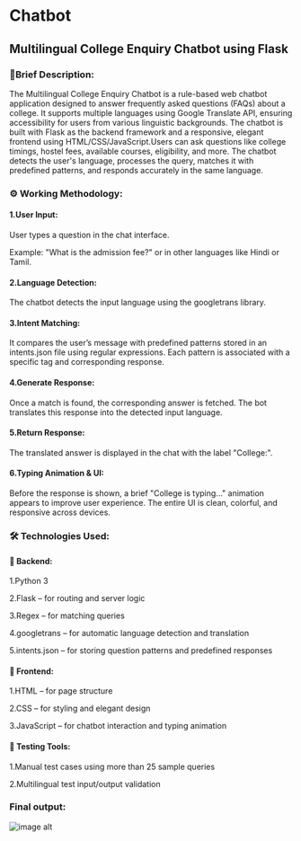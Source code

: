 # Chatbot

## Multilingual College Enquiry Chatbot using Flask

### 🔎Brief Description:
  The Multilingual College Enquiry Chatbot is a rule-based web chatbot application designed to answer frequently asked questions (FAQs) about a college. It supports multiple languages using Google Translate API, ensuring accessibility for users from various linguistic backgrounds. The chatbot is built with Flask as the backend framework and a responsive, elegant frontend using HTML/CSS/JavaScript.Users can ask questions like college timings, hostel fees, available courses, eligibility, and more. The chatbot detects the user's language, processes the query, matches it with predefined patterns, and responds accurately in the same language.

### ⚙️ Working Methodology:

 #### 1.User Input:
   User types a question in the chat interface.
   
   Example: "What is the admission fee?" or in other languages like Hindi or Tamil.

 #### 2.Language Detection:
   The chatbot detects the input language using the googletrans library.

 #### 3.Intent Matching:
   It compares the user’s message with predefined patterns stored in an intents.json file using regular expressions.
   Each pattern is associated with a specific tag and corresponding response.

#### 4.Generate Response:
   Once a match is found, the corresponding answer is fetched.
   The bot translates this response into the detected input language.

#### 5.Return Response:
   The translated answer is displayed in the chat with the label "College:".

#### 6.Typing Animation & UI:
   Before the response is shown, a brief "College is typing..." animation appears to improve user experience.
   The entire UI is clean, colorful, and responsive across devices.

### 🛠️ Technologies Used:
  #### 🔧 Backend:
1.Python 3

2.Flask – for routing and server logic

3.Regex – for matching queries

4.googletrans – for automatic language detection and translation

5.intents.json – for storing question patterns and predefined responses

  #### 🎨 Frontend:
1.HTML – for page structure

2.CSS – for styling and elegant design

3.JavaScript – for chatbot interaction and typing animation

#### 🧪 Testing Tools:
1.Manual test cases using more than 25 sample queries

2.Multilingual test input/output validation

### Final output:

![image alt](<img width="1896" height="908" alt="image" src="https://github.com/user-attachments/assets/4223c34b-4b2b-492c-a129-9f5b0722d406" />)

